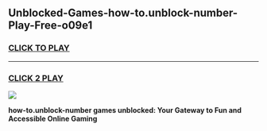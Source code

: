 
## Unblocked-Games-how-to.unblock-number-Play-Free-o09e1
<h3>
<a href="https://premium76.site?title=how-to.unblock-number&ref=10A">CLICK TO PLAY</a></h3>
<hr>

<h3>
<a href="https://premium76.site?title=how-to.unblock-number&ref=10A">CLICK 2 PLAY</a>
  
</h3>

<a href="https://premium76.site?title=how-to.unblock-number&ref=10A"><img src="https://clearcache.store/games.png"></a>


**how-to.unblock-number games unblocked: Your Gateway to Fun and Accessible Online Gaming**
